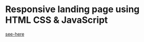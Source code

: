 # Responsive landing page using HTML CSS & JavaScript
 [see-here](https://vishnupremium.github.io/Resposive-landing-page/)





